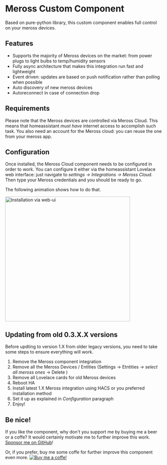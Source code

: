 # Meross Custom Component
Based on pure-python library, this custom component enables full control on your meross devices. 

## Features
* Supports the majority of Meross devices on the market: from power plugs to light bulbs to temp/humidity sensors
* Fully async architecture that makes this integration run fast and lightweight 
* Event driven: updates are based on push notification rather than polling when possible 
* Auto discovery of new meross devices
* Autoreconnect in case of connection drop

## Requirements
Please note that the Meross devices are controlled via Meross Cloud. This means that homeassistant 
*must have* internet access to accomplish such task. You also need an account for the Meross cloud: 
you can reuse the one from your meross app.

## Configuration
Once installed, the Meross Cloud component needs to be configured in order to work.
You can configure it either via the homeassistant Lovelace web interface: just navigate to 
_settings -> Integrations -> Meross Cloud_. Then type your Meross credentials and you should
be ready to go. 

The following animation shows how to do that.

<a href="https://raw.githubusercontent.com/albertogeniola/meross-homeassistant/master/docs/source/images/components/meross_cloud/install-via-webui.gif">
<img src="https://raw.githubusercontent.com/albertogeniola/meross-homeassistant/master/docs/source/images/components/meross_cloud/install-via-webui.gif" alt="Installation via web-ui" width=400>
</a>

## Updating from old 0.3.X.X versions
Before updting to version 1.X from older legacy versions, you need to take some steps to ensure everything will work.
1. Remove the Meross component integration
1. Remove all the Meross Devices / Entities (Settings -> Etntities -> _select all meross ones_ -> Delete )
1. Remove all Lovelace cards for old Meross devices 
1. Reboot HA
1. Install latest 1.X Meross integration using HACS or you preferred installation method
1. Set it up as explained in _Configuration_ paragraph
1. Enjoy!

## Be nice!
If you like the component, why don't you support me by buying me a beer or a coffe?
It would certainly motivate me to further improve this work. [Sponsor me on GitHub](https://github.com/sponsors/albertogeniola)!

Or, if you prefer, buy me some coffe for further improve this component even more. 
[![Buy me a coffe!](https://www.buymeacoffee.com/assets/img/custom_images/black_img.png)](https://www.buymeacoffee.com/albertogeniola)
